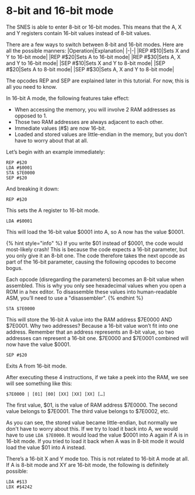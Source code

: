 # 8-bit and 16-bit mode
The SNES is able to enter 8-bit or 16-bit modes. This means that the A, X and Y registers contain 16-bit values instead of 8-bit values.

There are a few ways to switch between 8-bit and 16-bit modes. Here are all the possible manners:
|Operation|Explanation|
|-|-|
|REP #$10|Sets X and Y to 16-bit mode|
|REP #$20|Sets A to 16-bit mode|
|REP #$30|Sets A, X and Y to 16-bit mode|
|SEP #$10|Sets X and Y to 8-bit mode|
|SEP #$20|Sets A to 8-bit mode|
|SEP #$30|Sets A, X and Y to 8-bit mode|

The opcodes REP and SEP are explained later in this tutorial. For now, this is all you need to know.

In 16-bit A mode, the following features take effect:
* When accessing the memory, you will involve 2 RAM addresses as opposed to 1.
* Those two RAM addresses are always adjacent to each other.
* Immediate values (#$) are now 16-bit.
* Loaded and stored values are little-endian in the memory, but you don’t have to worry about that at all.

Let’s begin with an example immediately:
```
REP #$20
LDA #$0001
STA $7E0000
SEP #$20
```
And breaking it down:
```
REP #$20
```
This sets the A register to 16-bit mode.
```
LDA #$0001
```
This will load the 16-bit value $0001 into A, so A now has the value $0001.

{% hint style="info" %}
If you write $01 instead of $0001, the code would most-likely crash! This is because the code expects a 16-bit parameter, but you only give it an 8-bit one. The code therefore takes the next opcode as part of the 16-bit parameter, causing the following opcodes to become bogus.

Each opcode (disregarding the parameters) becomes an 8-bit value when assembled. This is why you only see hexadecimal values when you open a ROM in a hex editor. To disassemble these values into human-readable ASM, you’ll need to use a "disassembler".
{% endhint %}

```
STA $7E0000
```
This will store the 16-bit A value into the RAM address $7E0000 AND $7E0001. Why two addresses? Because a 16-bit value won’t fit into one address. Remember that an address represents an 8-bit value, so two addresses can represent a 16-bit one. $7E0000 and $7E0001 combined will now have the value $0001. 

```
SEP #$20
```
Exits A from 16-bit mode.

After executing these 4 instructions, if we take a peek into the RAM, we see will see something like this:
```
$7E0000 | [01] [00] [XX] [XX] [XX] […]
```
The first value, $01, is the value of RAM address $7E0000. The second value belongs to $7E0001. The third value belongs to $7E0002, etc.

As you can see, the stored value became little-endian, but normally we don't have to worry about this. If we try to load it back into A, we would have to use `LDA $7E0000`. It would load the value $0001 into A again if A is in 16-bit mode. If you tried to load it back when A was in 8-bit mode it would load the value $01 into A instead.

There’s a 16-bit X and Y mode too. This is not related to 16-bit A mode at all. If A is 8-bit mode and XY are 16-bit mode, the following is definitely possible:

```
LDA #$13
LDX #$4242
```
